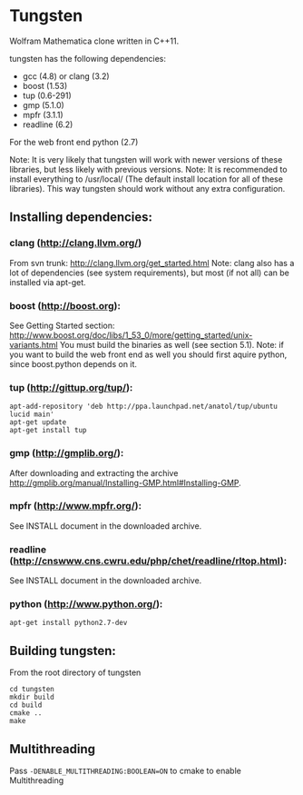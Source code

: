 Tungsten
========

Wolfram Mathematica clone written in C++11.

tungsten has the following dependencies:

* gcc (4.8) or clang (3.2)
* boost (1.53)
* tup (0.6-291)
* gmp (5.1.0)
* mpfr (3.1.1)
* readline (6.2)

For the web front end
python (2.7)

Note: It is very likely that tungsten will work with newer versions of these libraries, but less likely with previous versions.
Note: It is recommended to install everything to /usr/local/ (The default install location for all of these libraries). This way tungsten should work without any extra configuration.

## Installing dependencies:

### clang (http://clang.llvm.org/)

From svn trunk: http://clang.llvm.org/get_started.html
Note: clang also has a lot of dependencies (see system requirements), but most (if not all) can be installed via apt-get.

### boost (http://boost.org):

See Getting Started section: http://www.boost.org/doc/libs/1_53_0/more/getting_started/unix-variants.html
You must build the binaries as well (see section 5.1).
Note: if you want to build the web front end as well you should first aquire python, since boost.python depends on it.

### tup (http://gittup.org/tup/):

```
apt-add-repository 'deb http://ppa.launchpad.net/anatol/tup/ubuntu lucid main'
apt-get update
apt-get install tup
```

### gmp (http://gmplib.org/):

After downloading and extracting the archive http://gmplib.org/manual/Installing-GMP.html#Installing-GMP.

### mpfr (http://www.mpfr.org/):

See INSTALL document in the downloaded archive.

### readline (http://cnswww.cns.cwru.edu/php/chet/readline/rltop.html):

See INSTALL document in the downloaded archive.

### python (http://www.python.org/):

```
apt-get install python2.7-dev
```

## Building tungsten:

From the root directory of tungsten

```
cd tungsten
mkdir build
cd build
cmake ..
make
```

## Multithreading

Pass `-DENABLE_MULTITHREADING:BOOLEAN=ON` to cmake to enable Multithreading
